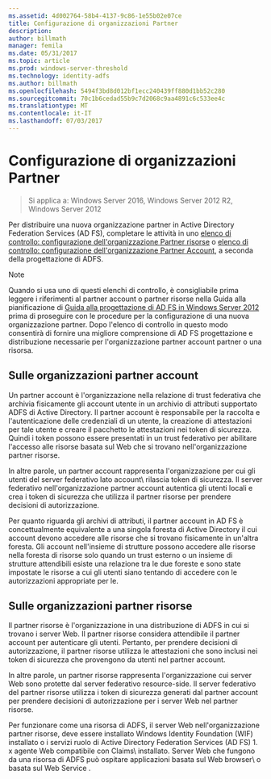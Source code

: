 ```yaml
---
ms.assetid: 4d002764-58b4-4137-9c86-1e55b02e07ce
title: Configurazione di organizzazioni Partner
description: 
author: billmath
manager: femila
ms.date: 05/31/2017
ms.topic: article
ms.prod: windows-server-threshold
ms.technology: identity-adfs
ms.author: billmath
ms.openlocfilehash: 5494f3bd8d012bf1ecc240439ff880d1bb52c280
ms.sourcegitcommit: 70c1b6cedad55b9c7d2068c9aa4891c6c533ee4c
ms.translationtype: MT
ms.contentlocale: it-IT
ms.lasthandoff: 07/03/2017
---
```

# <a name="configuring-partner-organizations"></a>Configurazione di organizzazioni Partner

>Si applica a: Windows Server 2016, Windows Server 2012 R2, Windows Server 2012

Per distribuire una nuova organizzazione partner in Active Directory Federation Services \(AD FS\), completare le attività in uno [elenco di controllo: configurazione dell'organizzazione Partner risorse](Checklist--Configuring-the-Resource-Partner-Organization.md) o [elenco di controllo: configurazione dell'organizzazione Partner Account](Checklist--Configuring-the-Account-Partner-Organization.md), a seconda della progettazione di ADFS.  
  
> [!NOTE]  
> Quando si usa uno di questi elenchi di controllo, è consigliabile prima leggere i riferimenti al partner account o partner risorse nella Guida alla pianificazione di [Guida alla progettazione di AD FS in Windows Server 2012](https://technet.microsoft.com/library/dd807036.aspx) prima di proseguire con le procedure per la configurazione di una nuova organizzazione partner. Dopo l'elenco di controllo in questo modo consentirà di fornire una migliore comprensione di AD FS progettazione e distribuzione necessarie per l'organizzazione partner account partner o una risorsa.  
  
## <a name="about-account-partner-organizations"></a>Sulle organizzazioni partner account  
Un partner account è l'organizzazione nella relazione di trust federativa che archivia fisicamente gli account utente in un archivio di attributi supportato ADFS di Active Directory. Il partner account è responsabile per la raccolta e l'autenticazione delle credenziali di un utente, la creazione di attestazioni per tale utente e creare il pacchetto le attestazioni nei token di sicurezza. Quindi i token possono essere presentati in un trust federativo per abilitare l'accesso alle risorse basata sul Web che si trovano nell'organizzazione partner risorse.  
  
In altre parole, un partner account rappresenta l'organizzazione per cui gli utenti del server federativo lato account\ rilascia token di sicurezza. Il server federativo nell'organizzazione partner account autentica gli utenti locali e crea i token di sicurezza che utilizza il partner risorse per prendere decisioni di autorizzazione.  
  
Per quanto riguarda gli archivi di attributi, il partner account in AD FS è concettualmente equivalente a una singola foresta di Active Directory il cui account devono accedere alle risorse che si trovano fisicamente in un'altra foresta. Gli account nell'insieme di strutture possono accedere alle risorse nella foresta di risorse solo quando un trust esterno o un insieme di strutture attendibili esiste una relazione tra le due foreste e sono state impostate le risorse a cui gli utenti siano tentando di accedere con le autorizzazioni appropriate per le.  
  
## <a name="about-resource-partner-organizations"></a>Sulle organizzazioni partner risorse  
Il partner risorse è l'organizzazione in una distribuzione di ADFS in cui si trovano i server Web. Il partner risorse considera attendibile il partner account per autenticare gli utenti. Pertanto, per prendere decisioni di autorizzazione, il partner risorse utilizza le attestazioni che sono inclusi nei token di sicurezza che provengono da utenti nel partner account.  
  
In altre parole, un partner risorse rappresenta l'organizzazione cui server Web sono protette dal server federativo resource\-side. Il server federativo del partner risorse utilizza i token di sicurezza generati dal partner account per prendere decisioni di autorizzazione per i server Web nel partner risorse.  
  
Per funzionare come una risorsa di ADFS, il server Web nell'organizzazione partner risorse, deve essere installato Windows Identity Foundation \(WIF\) installato o i servizi ruolo di Active Directory Federation Services \(AD FS\) 1. x agente Web compatibile con Claims\ installato. Server Web che fungono da una risorsa di ADFS può ospitare applicazioni basata sul Web browser\ o basata sul Web Service \.  
